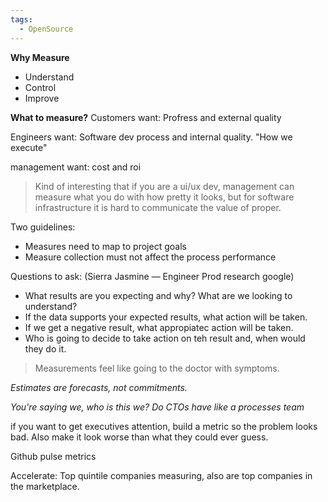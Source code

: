 ```yaml
---
tags:
  - OpenSource
---
```

**Why Measure**
- Understand
- Control 
- Improve

**What to measure?**
Customers want: Profress and external quality 

Engineers want: Software dev process and internal quality. "How we execute"

management want: cost and roi

> Kind of interesting that if you are a ui/ux dev, management can measure what you do with how pretty it looks, but for software infrastructure it is hard to communicate the value of proper.

Two guidelines:
- Measures need to map to project goals
- Measure collection must not affect the process performance

Questions to ask: (Sierra Jasmine — Engineer Prod research google)
- What results are you expecting and why? What are we looking to understand?
- If the data supports your expected results, what action will be taken.
- If we get a negative result, what appropiatec action will be taken.
- Who is going to decide to take action on teh result and, when would they do it.

> Measurements feel like going to the doctor with symptoms.

*Estimates are forecasts, not commitments.*

*You're saying we, who is this we? Do CTOs have like a processes team*

if you want to get executives attention, build a metric so the problem looks bad. Also make it look worse than what they could ever guess.

Github pulse metrics

Accelerate: Top quintile companies measuring, also are top companies in the marketplace.